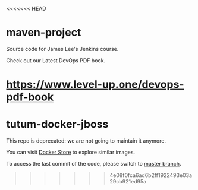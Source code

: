 <<<<<<< HEAD
# maven-project
Source code for James Lee's Jenkins course.

Check out our Latest DevOps PDF book.

https://www.level-up.one/devops-pdf-book
=======
tutum-docker-jboss
==================

This repo is deprecated: we are not going to maintain it anymore.

You can visit [Docker Store](https://store.docker.com) to explore similar images.

To access the last commit of the code, please switch to [master branch](https://github.com/tutumcloud/jboss/tree/master).
>>>>>>> 4e08f0fca6ad6b2ff1922493e03a29cb921ed95a
